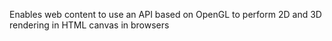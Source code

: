 Enables web content to use an API based on OpenGL to perform 2D and 3D rendering in HTML canvas in browsers